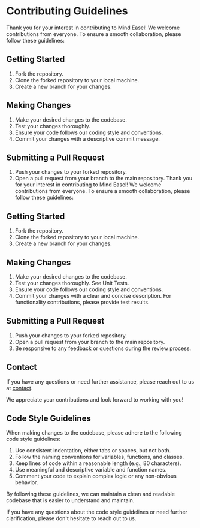 # Contributing Guidelines

Thank you for your interest in contributing to Mind Easel! We welcome contributions from everyone. To ensure a smooth collaboration, please follow these guidelines:

## Getting Started

1. Fork the repository.
2. Clone the forked repository to your local machine.
3. Create a new branch for your changes.

## Making Changes

1. Make your desired changes to the codebase.
2. Test your changes thoroughly.
3. Ensure your code follows our coding style and conventions.
4. Commit your changes with a descriptive commit message.

## Submitting a Pull Request

1. Push your changes to your forked repository.
2. Open a pull request from your branch to the main repository.
Thank you for your interest in contributing to Mind Easel! We welcome contributions from everyone. To ensure a smooth collaboration, please follow these guidelines:

## Getting Started

1. Fork the repository.
2. Clone the forked repository to your local machine.
3. Create a new branch for your changes.


## Making Changes

1. Make your desired changes to the codebase.
2. Test your changes thoroughly. See Unit Tests.
3. Ensure your code follows our coding style and conventions.
4. Commit your changes with a clear and concise description. For functionality contributions, please provide test results.

## Submitting a Pull Request

1. Push your changes to your forked repository.
2. Open a pull request from your branch to the main repository.
3. Be responsive to any feedback or questions during the review process.


## Contact

If you have any questions or need further assistance, please reach out to us at [contact](mailto:torinriley220@gmail.com).

We appreciate your contributions and look forward to working with you!

## Code Style Guidelines

When making changes to the codebase, please adhere to the following code style guidelines:

1. Use consistent indentation, either tabs or spaces, but not both.
2. Follow the naming conventions for variables, functions, and classes.
3. Keep lines of code within a reasonable length (e.g., 80 characters).
4. Use meaningful and descriptive variable and function names.
5. Comment your code to explain complex logic or any non-obvious behavior.

By following these guidelines, we can maintain a clean and readable codebase that is easier to understand and maintain.

If you have any questions about the code style guidelines or need further clarification, please don't hesitate to reach out to us.

